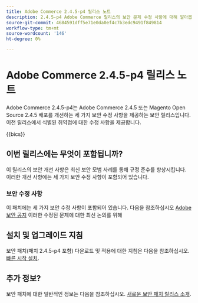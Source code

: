 ```yaml
---
title: Adobe Commerce 2.4.5-p4 릴리스 노트
description: 2.4.5-p4 Adobe Commerce 릴리스의 보안 문제 수정 사항에 대해 알아봅니다.
source-git-commit: 4684591dff5e71e0da0ef4c7b3edc9491f849814
workflow-type: tm+mt
source-wordcount: '146'
ht-degree: 0%

---
```



# Adobe Commerce 2.4.5-p4 릴리스 노트

Adobe Commerce 2.4.5-p4는 Adobe Commerce 2.4.5 또는 Magento Open Source 2.4.5 배포를 개선하는 세 가지 보안 수정 사항을 제공하는 보안 릴리스입니다. 이전 릴리스에서 식별된 취약점에 대한 수정 사항을 제공합니다.

{{bics}}

## 이번 릴리스에는 무엇이 포함됩니까?

이 릴리스의 보안 개선 사항은 최신 보안 모범 사례를 통해 규정 준수를 향상시킵니다. 이러한 개선 사항에는 세 가지 보안 수정 사항이 포함되어 있습니다.

### 보안 수정 사항

이 패치에는 세 가지 보안 수정 사항이 포함되어 있습니다. 다음을 참조하십시오 [Adobe 보안 공지](https://helpx.adobe.com/security/products/magento/apsb23-42.html) 이러한 수정된 문제에 대한 최신 논의를 위해


## 설치 및 업그레이드 지침

보안 패치(패치 2.4.5-p4 포함) 다운로드 및 적용에 대한 지침은 다음을 참조하십시오. [빠른 시작 설치](../../../installation/composer.md).

## 추가 정보?

보안 패치에 대한 일반적인 정보는 다음을 참조하십시오. [새로운 보안 패치 릴리스 소개](https://community.magento.com/t5/Magento-DevBlog/Introducing-the-New-Security-Patch-Release/ba-p/141287).
